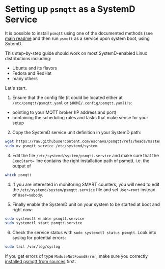 # Setting up `psmqtt` as a SystemD Service

It is possible to install `psmqtt` using one of the documented methods (see [main readme](../README.rst) and then run `psmqtt` as a service upon system boot, using SytemD.

This step-by-step guide should work on most SystemD-enabled Linux distributions including:
* Ubuntu and its flavors
* Fedora and RedHat
* many others

Let's start.

1. Ensure that the config file (it could be located either at `/etc/psmqtt/psmqtt.yaml` or `$HOME/.config/psmqtt.yaml`) is:

* pointing to your MQTT broker (IP address and port)
* containing the scheduling rules and tasks that make sense for your setup


2. Copy the SystemD service unit definition in your SystemD path:
   
```sh
wget https://raw.githubusercontent.com/eschava/psmqtt/refs/heads/master/psmqtt.service
sudo mv psmqtt.service /etc/systemd/system
```

3. Edit the file `/etc/systemd/system/psmqtt.service` and make sure that the `ExecStart=` line contains the right installation path of psmqtt, i.e. the output of

```sh
which psmqtt
```

4. If you are interested in monitoring SMART counters, you will need to edit the `/etc/systemd/system/psmqtt.service` file
and set `User=root` instead of `User=nobody`.

5. Finally enable the SystemD unit on your system to be started at boot and right now:

```sh
sudo systemctl enable psmqtt.service
sudo systemctl start psmqtt.service
```

6. Check the service status with `sudo systemctl status psmqtt`.
Look into syslog for potential errors:

```sh
sudo tail /var/log/syslog
```

If you get errors of type `ModuleNotFoundError`,
make sure you correctly [installed psmqtt from sources](install-source.md) first.
